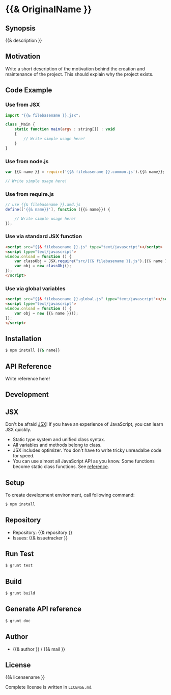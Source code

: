 {{& OriginalName }}
===========================================

Synopsis
---------------

{{& description }}

Motivation
---------------

Write a short description of the motivation behind the creation and maintenance of the project.
This should explain why the project exists.

Code Example
---------------

### Use from JSX

```js
import "{{& filebasename }}.jsx";

class _Main {
    static function main(argv : string[]) : void
    {
        // Write simple usage here!
    }
}
```

### Use from node.js

```js
var {{& name }} = require('{{& filebasename }}.common.js').{{& name}};

// Write simple usage here!
```

### Use from require.js

```js
// use {{& filebasename }}.amd.js
define(['{{& name}}'], function ({{& name}}) {

    // Write simple usage here!
});
```

### Use via standard JSX function

```html
<script src="{{& filebasename }}.js" type="text/javascript"></script>
<script type="text/javascript">
window.onload = function () {
    var classObj = JSX.require("src/{{& filebasename }}.js").{{& name }};
    var obj = new classObj();
});
</script>
```

### Use via global variables

```html
<script src="{{& filebasename }}.global.js" type="text/javascript"></script>
<script type="text/javascript">
window.onload = function () {
    var obj = new {{& name }}();
});
</script>
```

Installation
---------------

```sh
$ npm install {{& name}}
```

API Reference
------------------

Write reference here!

Development
-------------

## JSX

Don't be afraid [JSX](http://jsx.github.io)! If you have an experience of JavaScript, you can learn JSX
quickly.

* Static type system and unified class syntax.
* All variables and methods belong to class.
* JSX includes optimizer. You don't have to write tricky unreadalbe code for speed.
* You can use almost all JavaScript API as you know. Some functions become static class functions. See [reference](http://jsx.github.io/doc/stdlibref.html).

## Setup

To create development environment, call following command:

```sh
$ npm install
```

## Repository

* Repository: {{& repository }}
* Issues: {{& issuetracker }}

## Run Test

```sh
$ grunt test
```

## Build

```sh
$ grunt build
```

## Generate API reference

```sh
$ grunt doc
```

Author
---------

* {{& author }} / {{& mail }}

License
------------

{{& licensename }}

Complete license is written in `LICENSE.md`.
